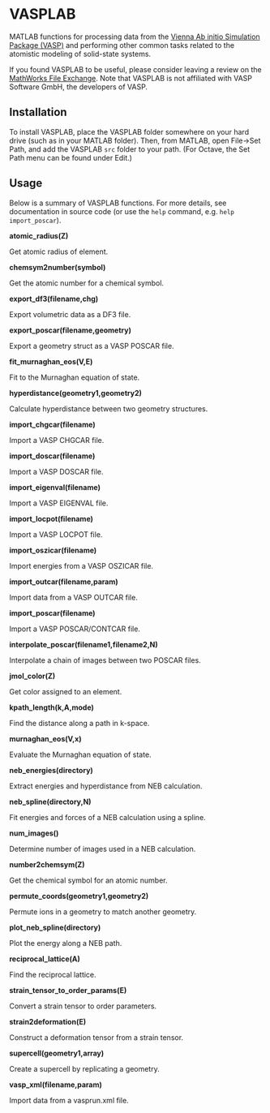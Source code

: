 # VASPLAB
MATLAB functions for processing data from the [Vienna Ab initio Simulation Package (VASP)](https://www.vasp.at/) and performing other common tasks related to the atomistic modeling of solid-state systems.

If you found VASPLAB to be useful, please consider leaving a review on the [MathWorks File Exchange](https://www.mathworks.com/matlabcentral/fileexchange/36836-vasplab).
Note that VASPLAB is not affiliated with VASP Software GmbH, the developers of VASP.

## Installation
To install VASPLAB, place the VASPLAB folder somewhere on your hard drive (such as in your MATLAB folder).
Then, from MATLAB, open File->Set Path, and add the VASPLAB `src` folder to your path.
(For Octave, the Set Path menu can be found under Edit.)

## Usage
Below is a summary of VASPLAB functions. For more details, see documentation in source code (or use the `help` command, e.g. `help import_poscar`).

**atomic_radius(Z)**

Get atomic radius of element.

**chemsym2number(symbol)**

Get the atomic number for a chemical symbol.

**export_df3(filename,chg)**

Export volumetric data as a DF3 file.

**export_poscar(filename,geometry)**

Export a geometry struct as a VASP POSCAR file.

**fit_murnaghan_eos(V,E)**

Fit to the Murnaghan equation of state.

**hyperdistance(geometry1,geometry2)**

Calculate hyperdistance between two geometry structures.

**import_chgcar(filename)**

Import a VASP CHGCAR file.

**import_doscar(filename)**

Import a VASP DOSCAR file.

**import_eigenval(filename)**

Import a VASP EIGENVAL file.

**import_locpot(filename)**

Import a VASP LOCPOT file.

**import_oszicar(filename)**

Import energies from a VASP OSZICAR file.

**import_outcar(filename,param)**

Import data from a VASP OUTCAR file.

**import_poscar(filename)**

Import a VASP POSCAR/CONTCAR file.

**interpolate_poscar(filename1,filename2,N)**

Interpolate a chain of images between two POSCAR files.

**jmol_color(Z)**

Get color assigned to an element.

**kpath_length(k,A,mode)**

Find the distance along a path in k-space.

**murnaghan_eos(V,x)**

Evaluate the Murnaghan equation of state.

**neb_energies(directory)**

Extract energies and hyperdistance from NEB calculation.

**neb_spline(directory,N)**

Fit energies and forces of a NEB calculation using a spline.

**num_images()**

Determine number of images used in a NEB calculation.

**number2chemsym(Z)**

Get the chemical symbol for an atomic number.

**permute_coords(geometry1,geometry2)**

Permute ions in a geometry to match another geometry.

**plot_neb_spline(directory)**

Plot the energy along a NEB path.

**reciprocal_lattice(A)**

Find the reciprocal lattice.

**strain_tensor_to_order_params(E)**

Convert a strain tensor to order parameters.

**strain2deformation(E)**

Construct a deformation tensor from a strain tensor.

**supercell(geometry1,array)**

Create a supercell by replicating a geometry.

**vasp_xml(filename,param)**

Import data from a vasprun.xml file.

